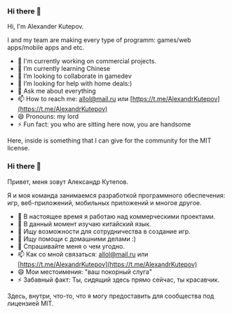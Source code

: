 ### Hi there 👋
Hi, I'm Alexander Kutepov. 

I and my team are making every type of programm: games/web apps/mobile apps and etc.

- 🔭 I'm currently working on commercial projects. 
- 🌱 I’m currently learning Chinese 
- 👯 I’m looking to collaborate in gamedev
- 🤔 I’m looking for help with home deals:)
- 💬 Ask me about everything
- 📫 How to reach me: [allol@mail.ru](mailto:allol@mail.ru) или [https://t.me/AlexandrKutepov](https://t.me/AlexandrKutepov)
- 😄 Pronouns: my lord
- ⚡ Fun fact: you who are sitting here now, you are handsome

 Here, inside is something that I can give for the community for the MIT license.

### Hi there 👋
Привет, меня зовут Александр Кутепов.

Я и моя команда занимаемся разработкой программного обеспечения: игр, веб-приложений, мобильных приложений и многое другое.

- 🔭 В настоящее время я работаю над коммерческими проектами.
- 🌱 В данный момент изучаю китайский язык.
- 👯 Ищу возможности для сотрудничества в создание игр.
- 🤔 Ищу помощи с домашними делами :)
- 💬 Спрашивайте меня о чем угодно.
- 📫 Как со мной связаться: [allol@mail.ru](mailto:allol@mail.ru) или [https://t.me/AlexandrKutepov](https://t.me/AlexandrKutepov)
- 😄 Мои местоимения: "ваш покорный слуга"
- ⚡ Забавный факт: Ты, сидящий здесь прямо сейчас, ты красавчик.

Здесь, внутри, что-то, что я могу предоставить для сообщества под лицензией MIT.

<!--
**AlexKutepov/AlexKutepov** is a ✨ _special_ ✨ repository because its `README.md` (this file) appears on your GitHub profile.

Here are some ideas to get you started:


-->


<!--
**AlexKutepov/AlexKutepov** is a ✨ _special_ ✨ repository because its `README.md` (this file) appears on your GitHub profile.

Here are some ideas to get you started:


-->
